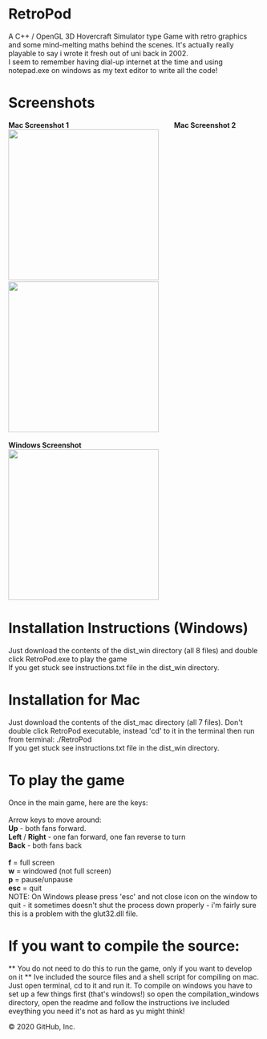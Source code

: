 # RetroPod
A C++ / OpenGL 3D Hovercraft Simulator type Game with retro graphics and some mind-melting maths behind the scenes. It's actually really playable to say i wrote it fresh out of uni back in 2002.\
I seem to remember having dial-up internet at the time and using notepad.exe on windows as my text editor to write all the code!

# Screenshots
**Mac Screenshot 1               Mac Screenshot 2**\
<img src="https://github.com/up-n-running/RetroPod/blob/master/screenshots/mac-screenshot-1.png" height="300">    <img src="https://github.com/up-n-running/RetroPod/blob/master/screenshots/mac-screenshot-2.png" height="300">\
\
**Windows Screenshot**\
<img src="https://github.com/up-n-running/RetroPod/blob/master/screenshots/windows-screenshot.PNG" height="300">

# Installation Instructions (Windows)
Just download the contents of the dist_win directory (all 8 files) and double click RetroPod.exe to play the game\
If you get stuck see instructions.txt file in the dist_win directory.

# Installation for Mac
Just download the contents of the dist_mac directory (all 7 files). Don't double click RetroPod executable, instead 'cd' to it in the terminal then run from terminal: ./RetroPod\
If you get stuck see instructions.txt file in the dist_win directory.

# To play the game
Once in the main game, here are the keys:\
\
Arrow keys to move around:\
**Up** - both fans forward.\
**Left** / **Right** - one fan forward, one fan reverse to turn\
**Back** - both fans back\
\
**f** = full screen\
**w** = windowed (not full screen)\
**p** = pause/unpause\
**esc** = quit\
NOTE: On Windows please press 'esc' and not close icon on the window to quit - it sometimes doesn't shut the process down properly - i'm fairly sure this is a problem with the glut32.dll file.

# If you want to compile the source:
** You do not need to do this to run the game, only if you want to develop on it **
Ive included the source files and a shell script for compiling on mac. Just open terminal, cd to it and run it.
To compile on windows you have to set up a few things first (that's windows!) so open the compilation_windows directory, open the readme and follow the instructions ive included eveything you need it's not as hard as yu might think!


© 2020 GitHub, Inc.
